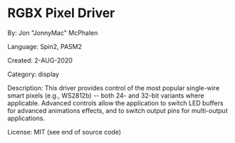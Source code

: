 # RGBX Pixel Driver

By: Jon "JonnyMac" McPhalen

Language: Spin2, PASM2

Created: 2-AUG-2020

Category: display

Description:
This driver provides control of the most popular single-wire smart pixels (e.g., WS2812b) -- both 24- and 32-bit variants where applicable. Advanced controls allow the application to switch LED buffers for advanced animations effects, and to switch output pins for multi-output applications. 

License: MIT (see end of source code)
